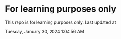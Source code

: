 # For learning purposes only
This repo is for learning purposes only.
Last updated at

Tuesday, January 30, 2024 1:04:56 AM

